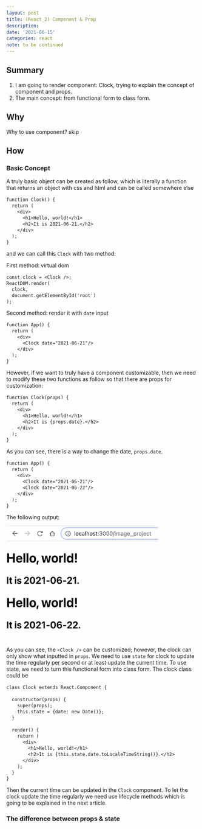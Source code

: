 ```yaml
---
layout: post
title: (React_2) Component & Prop
description:
date: '2021-06-15'
categories: react
note: to be continued
---
```


## Summary
1. I am going to render component: Clock, trying to explain the concept of component and props.
2. The main concept: from functional form to class form.

## Why
Why to use component? skip

## How
### Basic Concept
A truly basic object can be created as follow, which is literally a function that returns an object with css and html and can be called somewhere else
```
function Clock() {
  return (
    <div>
      <h1>Hello, world!</h1>
      <h2>It is 2021-06-21.</h2>
    </div>
  );
}
```
and we can call this `Clock` with two method:

First method: virtual dom
```
const clock = <Clock />;
ReactDOM.render(
  clock,
  document.getElementById('root')
);
```

Second method: render it with `date` input
```
function App() {
  return (
    <div>
      <Clock date="2021-06-21"/>
    </div>
  );
}
```
However, if we want to truly have a component customizable, then we need to modify these two functions as follow so that there are props for customization:
```
function Clock(props) {
  return (
    <div>
      <h1>Hello, world!</h1>
      <h2>It is {props.date}.</h2>
    </div>
  );
}
```
As you can see, there is a way to change the date, `props.date`.
```
function App() {
  return (
    <div>
      <Clock date="2021-06-21"/>
      <Clock date="2021-06-22"/>
    </div>
  );
}
```
The following output:

<img src="/assets/img/component_date.png" alt="component_date"  width="400" height="300">

As you can see, the `<Clock />` can be customized; however, the clock can only show what inputted in `props`. We need to use `state` for clock to update the time regularly per second or at least update the current time. To use state, we need to turn this functional form into class form. The clock class could be
```
class Clock extends React.Component {

  constructor(props) {
    super(props);
    this.state = {date: new Date()};
  }

  render() {
    return (
      <div>
        <h1>Hello, world!</h1>
        <h2>It is {this.state.date.toLocaleTimeString()}.</h2>
      </div>
    );
  }
}
```
Then the current time can be updated in the `Clock` component. To let the clock update the time regularly we need use lifecycle methods which is going to be explained in the next article.

### The difference between props & state

